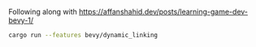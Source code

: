 Following along with https://affanshahid.dev/posts/learning-game-dev-bevy-1/

```bash
cargo run --features bevy/dynamic_linking
```
